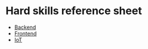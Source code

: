 # Hard skills reference sheet

- [Backend](./reference-sheets/backend.md)
- [Frontend](./reference-sheets/frontend.md)
- [IoT](./reference-sheets/iot.md)